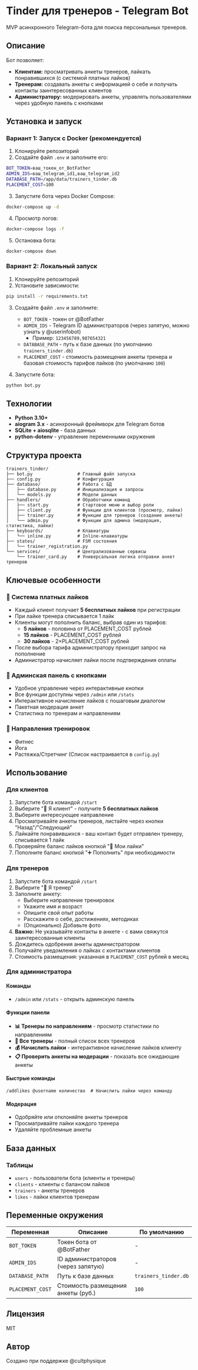 # Tinder для тренеров - Telegram Bot

MVP асинхронного Telegram-бота для поиска персональных тренеров.

## Описание

Бот позволяет:
- **Клиентам:** просматривать анкеты тренеров, лайкать понравившихся (с системой платных лайков)
- **Тренерам:** создавать анкеты с информацией о себе и получать контакты заинтересованных клиентов
- **Администратору:** модерировать анкеты, управлять пользователями через удобную панель с кнопками

## Установка и запуск

### Вариант 1: Запуск с Docker (рекомендуется)

1. Клонируйте репозиторий
2. Создайте файл `.env` и заполните его:
```bash
BOT_TOKEN=ваш_токен_от_BotFather
ADMIN_IDS=ваш_telegram_id1,ваш_telegram_id2
DATABASE_PATH=/app/data/trainers_tinder.db
PLACEMENT_COST=100
```

3. Запустите бота через Docker Compose:
```bash
docker-compose up -d
```

4. Просмотр логов:
```bash
docker-compose logs -f
```

5. Остановка бота:
```bash
docker-compose down
```

### Вариант 2: Локальный запуск

1. Клонируйте репозиторий
2. Установите зависимости:
```bash
pip install -r requirements.txt
```

3. Создайте файл `.env` и заполните:
   - `BOT_TOKEN` - токен от @BotFather
   - `ADMIN_IDS` - Telegram ID администраторов (через запятую, можно узнать у @userinfobot)
     - Пример: `123456789,987654321`
   - `DATABASE_PATH` - путь к базе данных (по умолчанию `trainers_tinder.db`)
   - `PLACEMENT_COST` - стоимость размещения анкеты тренера и базовая стоимость тарифов лайков (по умолчанию `100`)

4. Запустите бота:
```bash
python bot.py
```

## Технологии

- **Python 3.10+**
- **aiogram 3.x** - асинхронный фреймворк для Telegram ботов
- **SQLite + aiosqlite** - база данных
- **python-dotenv** - управление переменными окружения

## Структура проекта

```
trainers_tinder/
├── bot.py                 # Главный файл запуска
├── config.py              # Конфигурация
├── database/              # Работа с БД
│   ├── database.py        # Инициализация и запросы
│   └── models.py          # Модели данных
├── handlers/              # Обработчики команд
│   ├── start.py           # Стартовое меню и выбор роли
│   ├── client.py          # Функции для клиентов (просмотр, лайки)
│   ├── trainer.py         # Функции для тренеров (создание анкеты)
│   └── admin.py           # Функции для админа (модерация, статистика, лайки)
├── keyboards/             # Клавиатуры
│   └── inline.py          # Inline-клавиатуры
├── states/                # FSM состояния
│   └── trainer_registration.py
└── services/              # Централизованные сервисы
    └── trainer_card.py    # Универсальная логика отправки анкет тренеров
```

## Ключевые особенности

### 💖 Система платных лайков
- Каждый клиент получает **5 бесплатных лайков** при регистрации
- При лайке тренера списывается 1 лайк
- Клиенты могут пополнить баланс, выбрав один из тарифов:
  - **5 лайков** - половина от PLACEMENT_COST рублей
  - **15 лайков** - PLACEMENT_COST рублей
  - **30 лайков** - 2×PLACEMENT_COST рублей
- После выбора тарифа администратору приходит запрос на пополнение
- Администратор начисляет лайки после подтверждения оплаты

### 📱 Админская панель с кнопками
- Удобное управление через интерактивные кнопки
- Все функции доступны через `/admin` или `/stats`
- Интерактивное начисление лайков с пошаговым диалогом
- Пакетная модерация анкет
- Статистика по тренерам и направлениям

### 🎯 Направления тренировок
- Фитнес
- Йога
- Растяжка/Стретчинг
(Список настраивается в `config.py`)

## Использование

### Для клиентов
1. Запустите бота командой `/start`
2. Выберите "👤 Я клиент" - получите **5 бесплатных лайков**
3. Выберите интересующее направление
4. Просматривайте анкеты тренеров, листайте через кнопки "Назад"/"Следующий"
5. Лайкайте понравившихся - ваш контакт будет отправлен тренеру, списывается 1 лайк
6. Проверяйте баланс лайков кнопкой "💖 Мои лайки"
7. Пополните баланс кнопкой "➕ Пополнить" при необходимости

### Для тренеров
1. Запустите бота командой `/start`
2. Выберите "💪 Я тренер"
3. Заполните анкету:
   - Выберите направление тренировок
   - Укажите имя и возраст
   - Опишите свой опыт работы
   - Расскажите о себе, достижениях, методиках
   - (Опционально) Добавьте фото
4. **Важно:** Не указывайте контакты в анкете - с вами свяжутся заинтересованные клиенты
5. Дождитесь одобрения анкеты администратором
6. Получайте уведомления о лайках с контактами клиентов
7. Стоимость размещения: указанная в `PLACEMENT_COST` рублей в месяц

### Для администратора

#### Команды
- `/admin` или `/stats` - открыть админскую панель

#### Функции панели
- **📊 Тренеры по направлениям** - просмотр статистики по направлениям
- **👥 Все тренеры** - полный список всех тренеров
- **💰 Начислить лайки** - интерактивное начисление лайков клиенту
- **📋 Проверить анкеты на модерации** - показать все ожидающие анкеты

#### Быстрые команды
```
/addlikes @username количество  # Начислить лайки через команду
```

#### Модерация
- Одобряйте или отклоняйте анкеты тренеров
- Просматривайте лайки каждого тренера
- Удаляйте проблемные анкеты

## База данных

### Таблицы
- `users` - пользователи бота (клиенты и тренеры)
- `clients` - клиенты с балансом лайков
- `trainers` - анкеты тренеров
- `likes` - лайки клиентов тренерам

## Переменные окружения

| Переменная | Описание | По умолчанию |
|-----------|----------|--------------|
| `BOT_TOKEN` | Токен бота от @BotFather | - |
| `ADMIN_IDS` | ID администраторов (через запятую) | - |
| `DATABASE_PATH` | Путь к базе данных | `trainers_tinder.db` |
| `PLACEMENT_COST` | Стоимость размещения анкеты (руб.) | `100` |

## Лицензия

MIT

## Автор

Создано при поддержке @cultphysique

